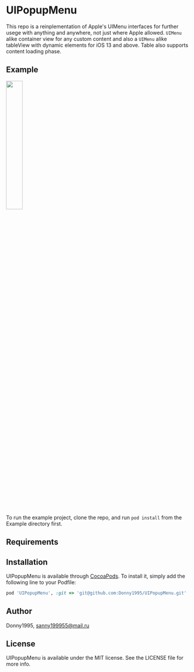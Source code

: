 # UIPopupMenu
This repo is a reinplementation of Apple's UIMenu interfaces for further usege with anything and anywhere, not just where Apple allowed.
`UIMenu` alike container view for any custom content and also a `UIMenu` alike tableView with dynamic elements for iOS 13 and above. 
Table also supports content loading phase. 

## Example
<img src="https://user-images.githubusercontent.com/16597953/232462466-3eba926b-8c6b-49a8-9a0f-85efbd269d24.png" width=30% height=30%>

To run the example project, clone the repo, and run `pod install` from the Example directory first.

## Requirements

## Installation

UIPopupMenu is available through [CocoaPods](https://cocoapods.org). To install
it, simply add the following line to your Podfile:

```ruby
pod 'UIPopupMenu', :git => 'git@github.com:Donny1995/UIPopupMenu.git'
```

## Author

Donny1995, sanny199955@mail.ru

## License

UIPopupMenu is available under the MIT license. See the LICENSE file for more info.
